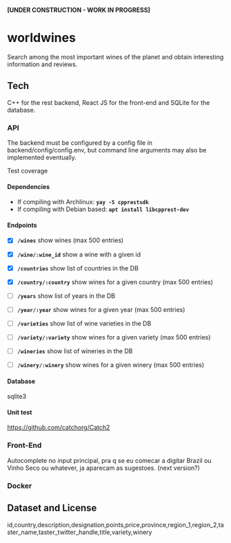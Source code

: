 **[UNDER CONSTRUCTION - WORK IN PROGRESS]**


# worldwines

Search among the most important wines of the planet and obtain interesting information and reviews.


## Tech

C++ for the rest backend, React JS for the front-end and SQLite for the database.

### API

The backend must be configured by a config file in backend/config/config.env, but 
command line arguments may also be implemented eventually.

Test coverage

#### Dependencies
- If compiling with Archlinux: **`yay -S cpprestsdk`**
- If compiling with Debian based: **`apt install libcpprest-dev`**


#### Endpoints

- [x] **`/wines`** show wines (max 500 entries)
- [x] **`/wine/:wine_id`** show a wine with a given id
- [x] **`/countries`** show list of countries in the DB
- [x] **`/country/:country`** show wines for a given country (max 500 entries)
- [ ] **`/years`** show list of years in the DB
- [ ] **`/year/:year`** show wines for a given year (max 500 entries)
- [ ] **`/varieties`** show list of wine varieties in the DB
- [ ] **`/variety/:variety`** show wines for a given variety (max 500 entries)
- [ ] **`/wineries`** show list of wineries in the DB
- [ ] **`/winery/:winery`** show wines for a given winery (max 500 entries)


#### Database
sqlite3

#### Unit test
https://github.com/catchorg/Catch2

### Front-End
Autocomplete no input principal, pra q se eu comecar a digitar Brazil ou Vinho Seco ou whatever, ja aparecam as sugestoes.
 (next version?)

### Docker


## Dataset and License

id,country,description,designation,points,price,province,region_1,region_2,taster_name,taster_twitter_handle,title,variety,winery

